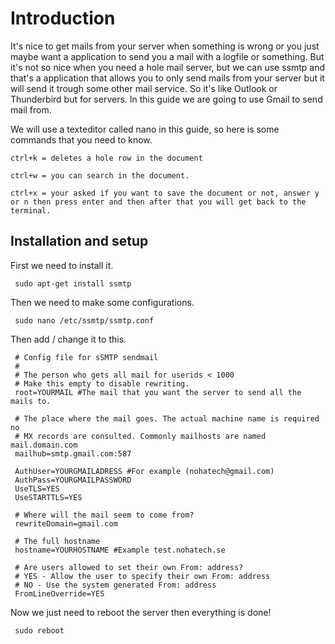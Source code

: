 # Introduction
It's nice to get mails from your server when something is wrong or you just maybe want a application to send you a mail with a logfile or something.
But it's not so nice when you need a hole mail server, but we can use ssmtp and that's a application that allows you to only send mails from your server but it will send it trough some other mail service.
So it's like Outlook or Thunderbird but for servers.
In this guide we are going to use Gmail to send mail from.

We will use a texteditor called nano in this guide, so here is some commands that you need to know.
```
ctrl+k = deletes a hole row in the document

ctrl+w = you can search in the document.
 
ctrl+x = your asked if you want to save the document or not, answer y or n then press enter and then after that you will get back to the     terminal.
```

## Installation and setup
First we need to install it.
```
 sudo apt-get install ssmtp
```
Then we need to make some configurations.
```
 sudo nano /etc/ssmtp/ssmtp.conf
```
Then add / change it to this.
```
 # Config file for sSMTP sendmail
 #
 # The person who gets all mail for userids < 1000
 # Make this empty to disable rewriting.
 root=YOURMAIL #The mail that you want the server to send all the mails to.

 # The place where the mail goes. The actual machine name is required no
 # MX records are consulted. Commonly mailhosts are named mail.domain.com
 mailhub=smtp.gmail.com:587

 AuthUser=YOURGMAILADRESS #For example (nohatech@gmail.com)
 AuthPass=YOURGMAILPASSWORD
 UseTLS=YES
 UseSTARTTLS=YES

 # Where will the mail seem to come from?
 rewriteDomain=gmail.com

 # The full hostname
 hostname=YOURHOSTNAME #Example test.nohatech.se

 # Are users allowed to set their own From: address?
 # YES - Allow the user to specify their own From: address
 # NO - Use the system generated From: address
 FromLineOverride=YES

```
Now we just need to reboot the server then everything is done!
```
 sudo reboot
```
